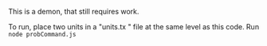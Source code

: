 This is a demon, that still requires work.

To run, place two units in a "units.tx " file at the same level as this code.
Run `node probCommand.js`
